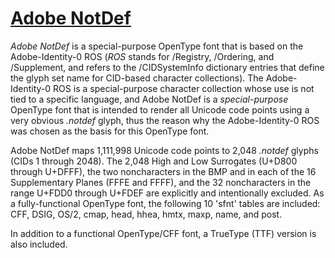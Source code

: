 # [Adobe NotDef](https://github.com/adobe-fonts/adobe-notdef)

_Adobe NotDef_ is a special-purpose OpenType font that is based on the Adobe-Identity-0 ROS (_ROS_ stands for /Registry, /Ordering, and /Supplement, and refers to the /CIDSystemInfo dictionary entries that define the glyph set name for CID-based character collections). The Adobe-Identity-0 ROS is a special-purpose character collection whose use is not tied to a specific language, and Adobe NotDef is a _special-purpose_ OpenType font that is intended to render all Unicode code points using a very obvious _.notdef_ glyph, thus the reason why the Adobe-Identity-0 ROS was chosen as the basis for this OpenType font.

Adobe NotDef maps 1,111,998 Unicode code points to 2,048 _.notdef_ glyphs (CIDs 1 through 2048). The 2,048 High and Low Surrogates (U+D800 through U+DFFF), the two noncharacters in the BMP and in each of the 16 Supplementary Planes (FFFE and FFFF), and the 32 noncharacters in the range U+FDD0 through U+FDEF are explicitly and intentionally excluded. As a fully-functional OpenType font, the following 10 'sfnt' tables are included: CFF, DSIG, OS/2, cmap, head, hhea, hmtx, maxp, name, and post.

In addition to a functional OpenType/CFF font, a TrueType (TTF) version is also included.
